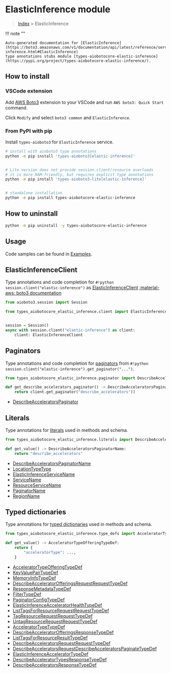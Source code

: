 # ElasticInference module

> [Index](../README.md) > ElasticInference


!!! note ""

    Auto-generated documentation for [ElasticInference](https://boto3.amazonaws.com/v1/documentation/api/latest/reference/services/elastic-inference.html#ElasticInference)
    type annotations stubs module [types-aiobotocore-elastic-inference](https://pypi.org/project/types-aiobotocore-elastic-inference/).

## How to install

### VSCode extension

Add [AWS Boto3](https://marketplace.visualstudio.com/items?itemName=Boto3typed.boto3-ide)
extension to your VSCode and run `AWS boto3: Quick Start` command.

Click `Modify` and select `boto3 common` and `ElasticInference`.

### From PyPI with pip

Install `types-aioboto3` for `ElasticInference` service.

```bash
# install with aioboto3 type annotations
python -m pip install 'types-aioboto3[elastic-inference]'


# Lite version does not provide session.client/resource overloads
# it is more RAM-friendly, but requires explicit type annotations
python -m pip install 'types-aioboto3-lite[elastic-inference]'


# standalone installation
python -m pip install types-aiobotocore-elastic-inference
```



## How to uninstall

```bash
python -m pip uninstall -y types-aiobotocore-elastic-inference
```

## Usage

Code samples can be found in [Examples](./usage.md).

## ElasticInferenceClient

Type annotations and code completion for  `#!python session.client("elastic-inference")` as [ElasticInferenceClient](./client.md)
[:material-aws: boto3 documentation](https://boto3.amazonaws.com/v1/documentation/api/latest/reference/services/elastic-inference.html#ElasticInference.Client)

```python title="Usage example"
from aioboto3.session import Session

from types_aiobotocore_elastic_inference.client import ElasticInferenceClient


session = Session()
async with session.client("elastic-inference") as client:
    client: ElasticInferenceClient
```


## Paginators

Type annotations and code completion for
[paginators](./paginators.md)
from `#!python session.client("elastic-inference").get_paginator("...")`.

```python title="Usage example"
from types_aiobotocore_elastic_inference.paginator import DescribeAcceleratorsPaginator

def get_describe_accelerators_paginator() -> DescribeAcceleratorsPaginator:
    return client.get_paginator("describe_accelerators"))
```

- [DescribeAcceleratorsPaginator](./paginators.md#describeacceleratorspaginator)








## Literals

Type annotations for [literals](./literals.md) used in methods and schema.

```python title="Usage example"
from types_aiobotocore_elastic_inference.literals import DescribeAcceleratorsPaginatorName

def get_value() -> DescribeAcceleratorsPaginatorName:
    return "describe_accelerators"
```

- [DescribeAcceleratorsPaginatorName](./literals.md#describeacceleratorspaginatorname)
- [LocationTypeType](./literals.md#locationtypetype)
- [ElasticInferenceServiceName](./literals.md#elasticinferenceservicename)
- [ServiceName](./literals.md#servicename)
- [ResourceServiceName](./literals.md#resourceservicename)
- [PaginatorName](./literals.md#paginatorname)
- [RegionName](./literals.md#regionname)




## Typed dictionaries

Type annotations for [typed dictionaries](./type_defs.md) used in methods and schema.

```python title="Usage example"
from types_aiobotocore_elastic_inference.type_defs import AcceleratorTypeOfferingTypeDef

def get_value() -> AcceleratorTypeOfferingTypeDef:
    return {
        "acceleratorType": ...,
    }
```

- [AcceleratorTypeOfferingTypeDef](./type_defs.md#acceleratortypeofferingtypedef)
- [KeyValuePairTypeDef](./type_defs.md#keyvaluepairtypedef)
- [MemoryInfoTypeDef](./type_defs.md#memoryinfotypedef)
- [DescribeAcceleratorOfferingsRequestRequestTypeDef](./type_defs.md#describeacceleratorofferingsrequestrequesttypedef)
- [ResponseMetadataTypeDef](./type_defs.md#responsemetadatatypedef)
- [FilterTypeDef](./type_defs.md#filtertypedef)
- [PaginatorConfigTypeDef](./type_defs.md#paginatorconfigtypedef)
- [ElasticInferenceAcceleratorHealthTypeDef](./type_defs.md#elasticinferenceacceleratorhealthtypedef)
- [ListTagsForResourceRequestRequestTypeDef](./type_defs.md#listtagsforresourcerequestrequesttypedef)
- [TagResourceRequestRequestTypeDef](./type_defs.md#tagresourcerequestrequesttypedef)
- [UntagResourceRequestRequestTypeDef](./type_defs.md#untagresourcerequestrequesttypedef)
- [AcceleratorTypeTypeDef](./type_defs.md#acceleratortypetypedef)
- [DescribeAcceleratorOfferingsResponseTypeDef](./type_defs.md#describeacceleratorofferingsresponsetypedef)
- [ListTagsForResourceResultTypeDef](./type_defs.md#listtagsforresourceresulttypedef)
- [DescribeAcceleratorsRequestRequestTypeDef](./type_defs.md#describeacceleratorsrequestrequesttypedef)
- [DescribeAcceleratorsRequestDescribeAcceleratorsPaginateTypeDef](./type_defs.md#describeacceleratorsrequestdescribeacceleratorspaginatetypedef)
- [ElasticInferenceAcceleratorTypeDef](./type_defs.md#elasticinferenceacceleratortypedef)
- [DescribeAcceleratorTypesResponseTypeDef](./type_defs.md#describeacceleratortypesresponsetypedef)
- [DescribeAcceleratorsResponseTypeDef](./type_defs.md#describeacceleratorsresponsetypedef)

